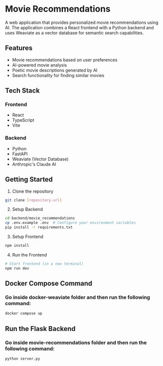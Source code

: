 # Movie Recommendations

A web application that provides personalized movie recommendations using AI. The application combines a React frontend with a Python backend and uses Weaviate as a vector database for semantic search capabilities.

## Features

- Movie recommendations based on user preferences
- AI-powered movie analysis
- Poetic movie descriptions generated by AI
- Search functionality for finding similar movies

## Tech Stack

### Frontend
- React
- TypeScript
- Vite

### Backend
- Python
- FastAPI
- Weaviate (Vector Database)
- Anthropic's Claude AI

## Getting Started

1. Clone the repository
```bash
git clone [repository-url]
```

2. Setup Backend
```bash
cd backend/movie_recommendations
cp .env.example .env  # Configure your environment variables
pip install -r requirements.txt
```

3. Setup Frontend
```bash
npm install
```

4. Run the Frontend
```bash
# Start frontend (in a new terminal)
npm run dev
```

## Docker Compose Command
### Go inside docker-weaviate folder and then run the following command:
```bash
docker compose up
```

## Run the Flask Backend
### Go inside movie-recommendations folder and then run the following command:
```bash
python server.py
```
